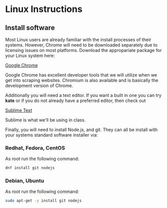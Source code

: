Linux Instructions
====

## Install software

Most Linux users are already familiar with the install processes of their 
systems.  However, Chrome will need to be downloaded separately due to 
licensing issues on most platforms. Download the appropariate package for your
Linux system here:

[Google Chrome](https://www.google.com/intl/en-US/chrome/browser/)

Google Chrome has excellent developer tools that we will utilize when we get
into scraping websites.  Chromium is also available and is basically the 
development version of Chrome.

Additionally you will need a text editor.  If you want a built in one you can
try __kate__ or if you do not already have a preferred editor, then check out 

[Sublime Text](http://www.sublimetext.com/)

Sublime is what we'll be using in class.

Finally, you will need to install Node.js, and git.  They can all be
install with your systems standard software installer via:


### Redhat, Fedora, CentOS

As root run the following command:

```bash
dnf install git nodejs 
```

### Debian, Ubuntu

As root run the following command:

```bash
sudo apt-get -y install git nodejs 
```
